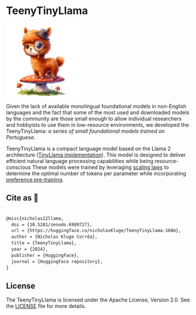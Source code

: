 # TeenyTinyLlama

<img src="./logo/logo.png" alt="A little llama wearing a mushroom hat and a monocle." height="200">

Given the lack of available monolingual foundational models in non-English languages and the fact that some of the most used and downloaded models by the community are those small enough to allow individual researchers and hobbyists to use them in low-resource environments, we developed the TeenyTinyLlama: _a series of small foundational models trained on Portuguese._

TeenyTinyLlama is a compact language model based on the Llama 2 architecture ([TinyLlama implementation](https://huggingface.co/TinyLlama)). This model is designed to deliver efficient natural language processing capabilities while being resource-conscious These models were trained by leveraging [scaling laws](https://arxiv.org/abs/2203.15556) to determine the optimal number of tokens per parameter while incorporating [preference pre-training](https://arxiv.org/abs/2112.00861).

## Cite as 🤗

```latex

@misc{nicholas22llama,
  doi = {10.5281/zenodo.6989727},
  url = {https://huggingface.co/nicholasKluge/TeenyTinyLlama-160m},
  author = {Nicholas Kluge Corrêa},
  title = {TeenyTinyLlama},
  year = {2024},
  publisher = {HuggingFace},
  journal = {HuggingFace repository},
}

```

## License

The TeenyTinyLlama is licensed under the Apache License, Version 2.0. See the [LICENSE](LICENSE) file for more details.
